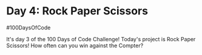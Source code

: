 # Day 4: Rock Paper Scissors
#100DaysOfCode

It's day 3 of the 100 Days of Code Challenge! Today's project is Rock Paper Scissors! How often can you win against the Compter?